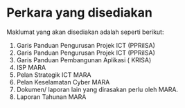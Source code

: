 # Perkara yang disediakan

&#x20;

Maklumat yang akan disediakan adalah seperti berikut:

1. Garis Panduan Pengurusan Projek ICT (PPRiISA)
2. Garis Panduan Pengurusan Projek ICT (PPRiISA)
3. Garis Panduan Pembangunan Aplikasi ( KRISA)
4. ISP MARA
5. Pelan Strategik ICT MARA
6. Pelan Keselamatan Cyber MARA
7. Dokumen/ laporan lain yang dirasakan perlu oleh MARA.
8. Laporan Tahunan MARA

&#x20;
